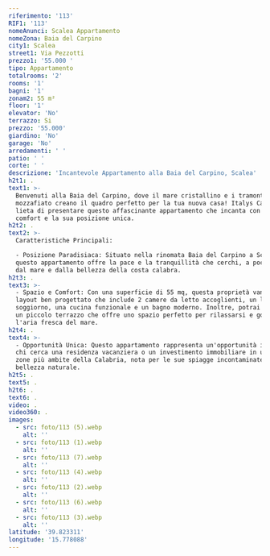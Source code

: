 ```yaml
---
riferimento: '113'
RIF1: '113'
nomeAnunci: Scalea Appartamento
nomeZona: Baia del Carpino
city1: Scalea
street1: Via Pezzotti
prezzo1: '55.000 '
tipo: Appartamento
totalrooms: '2'
rooms: '1'
bagni: '1'
zonam2: 55 m²
floor: '1'
elevator: 'No'
terrazzo: Si
prezzo: '55.000'
giardino: 'No'
garage: 'No'
arredamenti: ' '
patio: ' '
corte: ' '
descrizione: 'Incantevole Appartamento alla Baia del Carpino, Scalea'
h2t1: .
text1: >-
  Benvenuti alla Baia del Carpino, dove il mare cristallino e i tramonti
  mozzafiato creano il quadro perfetto per la tua nuova casa! Italys Casa è
  lieta di presentare questo affascinante appartamento che incanta con il suo
  comfort e la sua posizione unica.
h2t2: .
text2: >-
  Caratteristiche Principali:

  - Posizione Paradisiaca: Situato nella rinomata Baia del Carpino a Scalea,
  questo appartamento offre la pace e la tranquillità che cerchi, a pochi passi
  dal mare e dalla bellezza della costa calabra.
h2t3: .
text3: >-
  - Spazio e Comfort: Con una superficie di 55 mq, questa proprietà vanta un
  layout ben progettato che include 2 camere da letto accoglienti, un luminoso
  soggiorno, una cucina funzionale e un bagno moderno. Inoltre, potrai godere di
  un piccolo terrazzo che offre uno spazio perfetto per rilassarsi e goderti
  l'aria fresca del mare.
h2t4: .
text4: >-
  - Opportunità Unica: Questo appartamento rappresenta un'opportunità ideale per
  chi cerca una residenza vacanziera o un investimento immobiliare in una delle
  zone più ambite della Calabria, nota per le sue spiagge incontaminate e la sua
  bellezza naturale.
h2t5: .
text5: .
h2t6: .
text6: .
video: .
video360: .
images:
  - src: foto/113 (5).webp
    alt: ''
  - src: foto/113 (1).webp
    alt: ''
  - src: foto/113 (7).webp
    alt: ''
  - src: foto/113 (4).webp
    alt: ''
  - src: foto/113 (2).webp
    alt: ''
  - src: foto/113 (6).webp
    alt: ''
  - src: foto/113 (3).webp
    alt: ''
latitude: '39.823311'
longitude: '15.778088'
---
```


